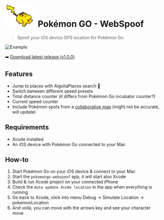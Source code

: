# ![pikachu](./pikachu.gif) Pokémon GO - WebSpoof
> Spoof your iOS device GPS location for Pokémon Go

![Example](./example.gif)

:arrow_right: [Download latest release (v1.0.0)](https://github.com/iam4x/pokemongo-webspoof/releases/download/1.0/pokemongo-webspoof.app.zip)

## Features

* Jump to places with AlgoliaPlaces search :rocket:
* Switch between different speed presets
* Total distance counter (it differs from Pokémon Go incubator counter?)
* Current speed counter
* Include Pokémon spots from a [collaborative map](https://www.google.com/maps/d/u/0/viewer?mid=1vsj869Axn9JdWairc4xU6E_0DhE&hl=en_US) (might not be accurate, will update)

## Requirements

* Xcode installed
* An iOS device with Pokémon Go connected to your Mac

## How-to

1. Start Pokémon Go on your iOS device & connect to your Mac
2. Start the `pokemongo-webspoof` app, it will start also Xcode
3. Build & run Xcode project on your connected iPhone
4. Check the `Auto update Xcode location` in the app when everything is running
5. Go back to Xcode, click into menu Debug -> Simulate Location -> pokemonLocation
6. And voilà, you can move with the arrows key and see your character move
